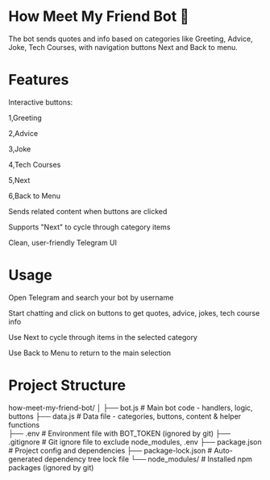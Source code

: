 # How Meet My Friend Bot 🤝

The bot sends quotes and info based on categories like Greeting, Advice, Joke, Tech Courses, with navigation buttons Next and Back to menu.

# Features

  Interactive buttons:

  1,Greeting

  2,Advice

  3,Joke

  4,Tech Courses

  5,Next

6,Back to Menu

Sends related content when buttons are clicked

Supports "Next" to cycle through category items

Clean, user-friendly Telegram UI

# Usage
Open Telegram and search your bot by username

Start chatting and click on buttons to get quotes, advice, jokes, tech course info

Use Next to cycle through items in the selected category

Use Back to Menu to return to the main selection

# Project Structure

how-meet-my-friend-bot/
│
├── bot.js              # Main bot code - handlers, logic, buttons
├── data.js             # Data file - categories, buttons, content & helper functions   
├── .env                # Environment file with BOT_TOKEN (ignored by git)
├── .gitignore          # Git ignore file to exclude node_modules, .env
├── package.json        # Project config and dependencies
├── package-lock.json   # Auto-generated dependency tree lock file
└── node_modules/       # Installed npm packages (ignored by git)
